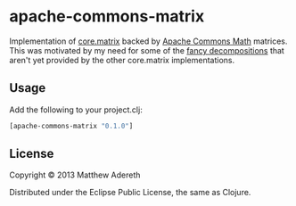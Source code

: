 # apache-commons-matrix

Implementation of [core.matrix](https://github.com/mikera/matrix-api) backed by [Apache Commons Math](http://commons.apache.org/proper/commons-math/) matrices.  This was motivated by my need for some of the [fancy decompositions](http://commons.apache.org/proper/commons-math/apidocs/org/apache/commons/math3/linear/package-summary.html) that aren't yet provided by the other core.matrix implementations.

## Usage

Add the following to your project.clj:

```clojure
[apache-commons-matrix "0.1.0"]
```

## License

Copyright © 2013 Matthew Adereth

Distributed under the Eclipse Public License, the same as Clojure.
